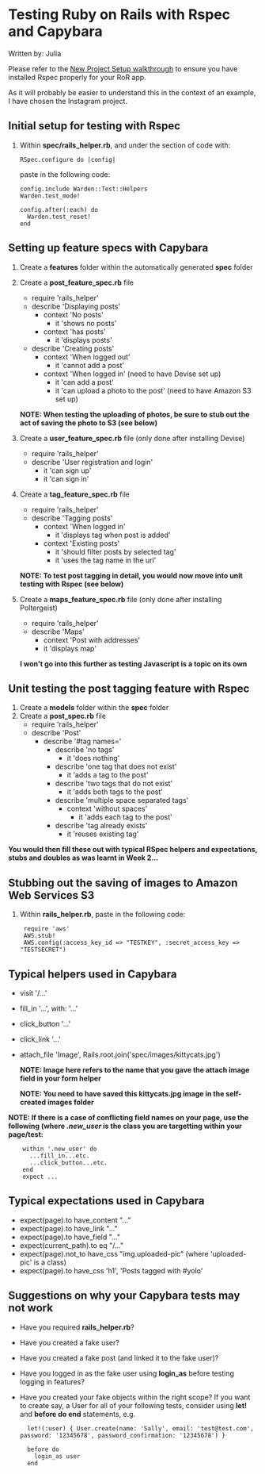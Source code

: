 Testing Ruby on Rails with Rspec and Capybara
=============================================

Written by: Julia

Please refer to the [New Project Setup walkthrough](https://github.com/nadavmatalon/great_book_of_walkthroughts/blob/master/walkthroughs/ror_new_project_setup_Nadav_and_Will.md) to ensure you have installed
Rspec properly for your RoR app.

As it will probably be easier to understand this in the context of an example, I have
chosen the Instagram project.

Initial setup for testing with Rspec
------------------------------------

1.  Within **spec/rails\_helper.rb**, and under the section of code with:

        RSpec.configure do |config|

    paste in the following code:

        config.include Warden::Test::Helpers
        Warden.test_mode!

        config.after(:each) do
          Warden.test_reset!
        end

Setting up feature specs with Capybara
--------------------------------------

1.  Create a **features** folder within the automatically generated **spec** folder
1.  Create a **post\_feature\_spec.rb** file
    *  require 'rails_helper'
    *  describe 'Displaying posts'
        *  context 'No posts'
            *  it 'shows no posts'
        *  context 'has posts'
            *  it 'displays posts'
    *  describe 'Creating posts'
        *  context 'When logged out'
            *  it 'cannot add a post'
        *  context 'When logged in' (need to have Devise set up)
            *  it 'can add a post'
            *  it 'can upload a photo to the post' (need to have Amazon S3 set up)
    
    **NOTE: When testing the uploading of photos, be sure to stub out the act of
    saving the photo to S3 (see below)**
1.  Create a **user\_feature\_spec.rb** file (only done after installing Devise)
    *  require 'rails_helper'
    *  describe 'User registration and login'
        *  it 'can sign up'
        *  it 'can sign in'
1.  Create a **tag\_feature\_spec.rb** file
    *  require 'rails_helper'
    *  describe 'Tagging posts'
        * context 'When logged in'
            *  it 'displays tag when post is added'
        * context 'Existing posts'
            *  it 'should filter posts by selected tag'
            *  it 'uses the tag name in the url'

    **NOTE: To test post tagging in detail, you would now move into unit testing
    with Rspec (see below)**
1.  Create a **maps\_feature\_spec.rb** file (only done after installing Poltergeist)
    *  require 'rails_helper'
    *  describe 'Maps'
        *  context 'Post with addresses'
          *  it 'displays map'

    **I won't go into this further as testing Javascript is a topic on its own**

Unit testing the post tagging feature with Rspec
------------------------------------------------

1.  Create a **models** folder within the **spec** folder
1.  Create a **post\_spec.rb** file
    *  require 'rails_helper'
    *  describe 'Post'
        *  describe '#tag names='
            *  describe 'no tags'
                * it 'does nothing'
            *  describe 'one tag that does not exist'
                *  it 'adds a tag to the post'
            *  describe 'two tags that do not exist'
                *  it 'adds both tags to the post'
            *  describe 'multiple space separated tags'
                *  context 'without spaces'
                    *  it 'adds each tag to the post'
            *  describe 'tag already exists'
                * it 'reuses existing tag'

**You would then fill these out with typical RSpec helpers and expectations, stubs and doubles as was learnt in Week 2...**

Stubbing out the saving of images to Amazon Web Services S3
-----------------------------------------------------------

1. Within **rails\_helper.rb**, paste in the following code:
          
        require 'aws'
        AWS.stub!
        AWS.config(:access_key_id => "TESTKEY", :secret_access_key => "TESTSECRET")

Typical helpers used in Capybara
--------------------------------

*  visit '/...'
*  fill_in '...', with: '...'
*  click_button '...'
*  click_link '...'
*  attach_file 'Image', Rails.root.join('spec/images/kittycats.jpg')

    **NOTE: Image here refers to the name that you gave the attach image field in your form helper**
    
    **NOTE: You need to have saved this kittycats.jpg image in the self-created images folder**

**NOTE: If there is a case of conflicting field names on your page, use the following (where *.new\_user* is the class you are targetting within your page/test:**

        within '.new_user' do
          ...fill_in...etc.
          ...click_button...etc.
        end
        expect ...

Typical expectations used in Capybara
-------------------------------------

*  expect(page).to have\_content "..."
*  expect(page).to have\_link "..."
*  expect(page).to have\_field "..."
*  expect(current_path).to eq "/..."
*  expect(page).not\_to have_css "img.uploaded-pic" (where 'uploaded-pic' is a class)
*  expect(page).to have\_css 'h1', 'Posts tagged with #yolo'

Suggestions on why your Capybara tests may not work
---------------------------------------------------

* Have you required **rails\_helper.rb**?
* Have you created a fake user?
* Have you created a fake post (and linked it to the fake user)?
* Have you logged in as the fake user using **login_as** before testing logging in features?
* Have you created your fake objects within the right scope? If you want to create
say, a User for all of your following tests, consider using **let!** and **before do end** statements, e.g.

        let!(:user) { User.create(name: 'Sally', email: 'test@test.com', password: '12345678', password_confirmation: '12345678') }
    
        before do
          login_as user
        end

